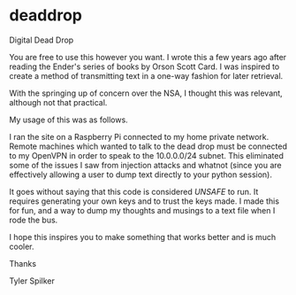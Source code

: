 deaddrop
========

Digital Dead Drop

You are free to use this however you want. I wrote this a few years ago after reading the Ender's series of books by 
Orson Scott Card. I was inspired to create a method of transmitting text in a one-way fashion for later retrieval.

With the springing up of concern over the NSA, I thought this was relevant, although not that practical.


My usage of this was as follows.

I ran the site on a Raspberry Pi connected to my home private network. Remote machines which wanted to talk to the
dead drop must be connected to my OpenVPN in order to speak to the 10.0.0.0/24 subnet. This eliminated some of the
issues I saw from injection attacks and whatnot (since you are effectively allowing a user to dump text directly
to your python session).

It goes without saying that this code is considered *UNSAFE* to run. It requires generating your own keys and to
trust the keys made. I made this for fun, and a way to dump my thoughts and musings to a text file when I rode the bus.


I hope this inspires you to make something that works better and is much cooler.

Thanks

Tyler Spilker
 

